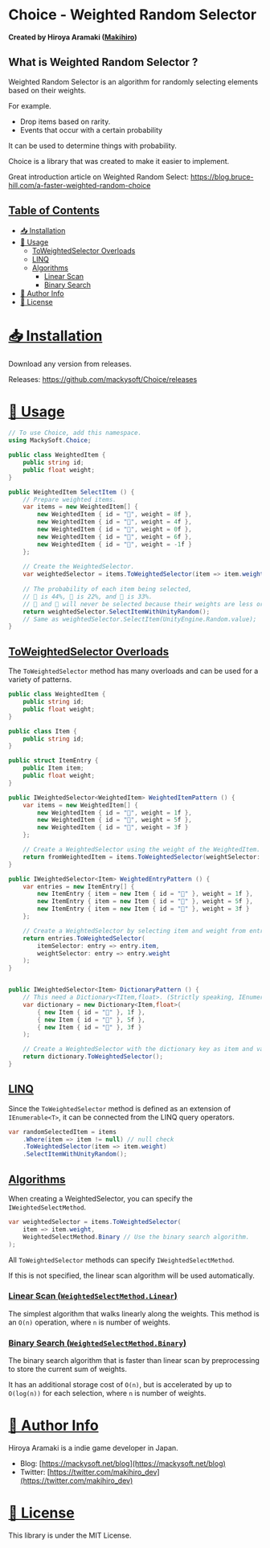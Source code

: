 ﻿# Choice - Weighted Random Selector

**Created by Hiroya Aramaki ([Makihiro](https://twitter.com/makihiro_dev))**


## What is Weighted Random Selector ?

Weighted Random Selector is an algorithm for randomly selecting elements based on their weights.

For example.
- Drop items based on rarity.
- Events that occur with a certain probability

It can be used to determine things with probability.

Choice is a library that was created to make it easier to implement.

Great introduction article on Weighted Random Select: https://blog.bruce-hill.com/a-faster-weighted-random-choice


## <a id="index" href="#index"> Table of Contents </a>

- [📥 Installation](#installation)
- [🔰 Usage](#usage)
  - [ToWeightedSelector Overloads](#toweightedselector-overloads)
  - [LINQ](#linq)
  - [Algorithms](#algorithms)
    - [Linear Scan](#linear-scan)
    - [Binary Search](#binary-search)
- [📔 Author Info](#author-info)
- [📜 License](#license)


# <a id="installation" href="#installation"> 📥 Installation </a>

Download any version from releases.

Releases: https://github.com/mackysoft/Choice/releases


# <a id="usage" href="#requirements"> 🔰 Usage </a>

```cs
// To use Choice, add this namespace.
using MackySoft.Choice;

public class WeightedItem {
	public string id;
	public float weight;
}

public WeightedItem SelectItem () {
	// Prepare weighted items.
	var items = new WeightedItem[] {
		new WeightedItem { id = "🍒", weight = 8f },
		new WeightedItem { id = "🍏", weight = 4f },
		new WeightedItem { id = "🍍", weight = 0f },
		new WeightedItem { id = "🍇", weight = 6f },
		new WeightedItem { id = "🍊", weight = -1f }
	};
	
	// Create the WeightedSelector.
	var weightedSelector = items.ToWeightedSelector(item => item.weight);
	
	// The probability of each item being selected,
	// 🍒 is 44%, 🍏 is 22%, and 🍇 is 33%.
	// 🍍 and 🍊 will never be selected because their weights are less or equal to 0.
	return weightedSelector.SelectItemWithUnityRandom();
	// Same as weightedSelector.SelectItem(UnityEngine.Random.value);
}
```


## <a id="toweightedselector-overloads" href="#toweightedselector-overloads"> ToWeightedSelector Overloads  </a>

The `ToWeightedSelector` method has many overloads and can be used for a variety of patterns.

```cs
public class WeightedItem {
	public string id;
	public float weight;
}

public class Item {
	public string id;
}

public struct ItemEntry {
	public Item item;
	public float weight;
}

public IWeightedSelector<WeightedItem> WeightedItemPattern () {
	var items = new WeightedItem[] {
		new WeightedItem { id = "🍒", weight = 1f },
		new WeightedItem { id = "🍏", weight = 5f },
		new WeightedItem { id = "🍍", weight = 3f }
	};

	// Create a WeightedSelector using the weight of the WeightedItem.
	return fromWeightedItem = items.ToWeightedSelector(weightSelector: item => item.weight);
}

public IWeightedSelector<Item> WeightedEntryPattern () {
	var entries = new ItemEntry[] {
		new ItemEntry { item = new Item { id = "🍒" }, weight = 1f },
		new ItemEntry { item = new Item { id = "🍏" }, weight = 5f },
		new ItemEntry { item = new Item { id = "🍍" }, weight = 3f }
	};

	// Create a WeightedSelector by selecting item and weight from entry respectively.
	return entries.ToWeightedSelector(
		itemSelector: entry => entry.item,
		weightSelector: entry => entry.weight
	);
}


public IWeightedSelector<Item> DictionaryPattern () {
	// This need a Dictionary<TItem,float>. (Strictly speaking, IEnumerable<KeyValuePair<TItem,float>>)
	var dictionary = new Dictionary<Item,float>(
		{ new Item { id = "🍒" }, 1f },
		{ new Item { id = "🍏" }, 5f },
		{ new Item { id = "🍍" }, 3f }
	);

	// Create a WeightedSelector with the dictionary key as item and value as weight.
	return dictionary.ToWeightedSelector();
}
```


## <a id="linq" href="#linq"> LINQ </a>

Since the `ToWeightedSelector` method is defined as an extension of `IEnumerable<T>`, it can be connected from the LINQ query operators.

```cs
var randomSelectedItem = items
	.Where(item => item != null) // null check
	.ToWeightedSelector(item => item.weight)
	.SelectItemWithUnityRandom();
```


## <a id="algorithms" href="#algorithms"> Algorithms </a>

When creating a WeightedSelector, you can specify the `IWeightedSelectMethod`.

```cs
var weightedSelector = items.ToWeightedSelector(
	item => item.weight,
	WeightedSelectMethod.Binary // Use the binary search algorithm.
);
```

All `ToWeightedSelector` methods can specify `IWeightedSelectMethod`.

If this is not specified, the linear scan algorithm will be used automatically.


### <a id="linear-scan" href="#linear-scan"> Linear Scan (`WeightedSelectMethod.Linear`) </a>

The simplest algorithm that walks linearly along the weights.
This method is an `O(n)` operation, where `n` is number of weights.


### <a id="binary-search" href="#binary-search"> Binary Search (`WeightedSelectMethod.Binary`) </a>

The binary search algorithm that is faster than linear scan by preprocessing to store the current sum of weights.

It has an additional storage cost of `O(n)`, but is accelerated by up to `O(log(n))` for each selection, where `n` is number of weights.


# <a id="author-info" href="#author-info"> 📔 Author Info </a>

Hiroya Aramaki is a indie game developer in Japan.

- Blog: [https://mackysoft.net/blog](https://mackysoft.net/blog)
- Twitter: [https://twitter.com/makihiro_dev](https://twitter.com/makihiro_dev)


# <a id="license" href="#license"> 📜 License </a>

This library is under the MIT License.
